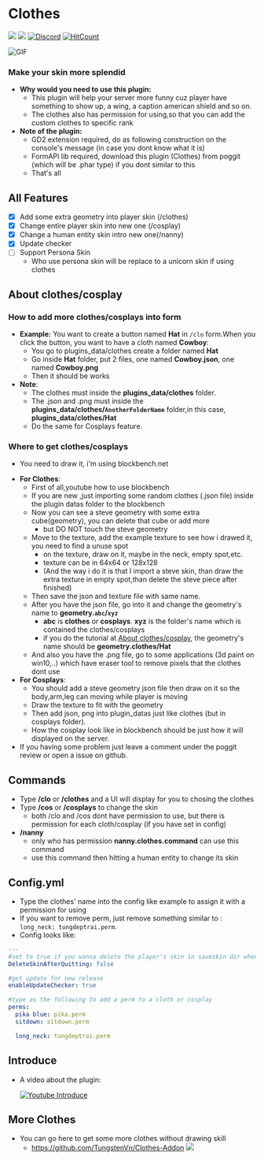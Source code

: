 # Clothes
[![](https://poggit.pmmp.io/shield.state/Clothes)](https://poggit.pmmp.io/p/Clothes)
[![](https://poggit.pmmp.io/shield.dl.total/Clothes)](https://poggit.pmmp.io/p/Clothes)
[![Discord](https://img.shields.io/discord/942248186670641202.svg?label=&logo=discord&logoColor=ffffff&color=7389D8&labelColor=6A7EC2)](https://discord.gg/34PC5u9W)
[![HitCount](http://hits.dwyl.com/tungstenvn/clothes.svg)](http://hits.dwyl.com/tungstenvn/clothes)

![GIF](https://github.com/TungstenVn/TungstenVn_poggit_news/blob/master/ezgif-5-0ce7417bfc97.gif)

### Make your skin more splendid
+ **Why would you need to use this plugin:**
  - This plugin will help your server more funny cuz player have something to show up, a wing, a caption american shield and so on.
  - The clothes also has permission for using,so that you can add the custom clothes to specific rank   
+ **Note of the plugin:**
  - GD2 extension required, do as following construction on the console's message (in case you dont know what it is)
  - FormAPI lib required, download this plugin (Clothes) from poggit (which will be .phar type) if you dont similar to this
  - That's all
## All Features
 - [x] Add some extra geometry into player skin (/clothes)
 - [x] Change entire player skin into new one (/cosplay)
 - [x] Change a human entity skin intro new one(/nanny)
 - [x] Update checker
 - [ ] Support Persona Skin
   - Who use persona skin will be replace to a unicorn skin if using clothes
## About clothes/cosplay
### How to add more clothes/cosplays into form
 + **Example:** You want to create a button named **Hat** in ``/clo`` form.When you click the button, you want to have a cloth named **Cowboy**:
   - You go to plugins_data/clothes create a folder named **Hat**
   - Go inside **Hat** folder, put 2 files, one named **Cowboy.json**, one named **Cowboy.png**
   - Then it should be works
 + **Note**:
   - The clothes must inside the **plugins_data/clothes** folder.
   - The .json and .png must inside the **plugins_data/clothes/``AnotherFolderName``** folder,in this case, **plugins_data/clothes/Hat**
   - Do the same for Cosplays feature.
### Where to get clothes/cosplays
 - You need to draw it, i'm using blockbench.net
 + **For Clothes**:
   - First of all,youtube how to use blockbench
   - If you are new ,just importing some random clothes (.json file) inside the plugin datas folder to the blockbench
   - Now you can see a steve geometry with some extra cube(geometry), you can delete that cube or add more
     - but DO NOT touch the steve geometry
   - Move to the texture, add the example texture to see how i drawed it, you need to find a unuse spot
     - on the texture, draw on it, maybe in the neck, empty spot,etc.
	 - texture can be in 64x64 or 128x128
	 - (And the way i do it is that I import a steve skin, than draw the extra texture in empty spot,than delete the steve piece after finished)
   - Then save the json and texture file with same name.
   - After you have the json file, go into it and change the geometry's name to **geometry.``abc``/``xyz``**
     - **abc** is **clothes** or **cosplays**. **xyz** is the folder's name which is contained the clothes/cosplays
	 - if you do the tutorial at [About clothes/cosplay](#about-clothescosplay), the geometry's name should be **geometry.clothes/Hat**
   - And also you have the .png file, go to some applications (3d paint on win10,..) which have eraser tool to remove pixels that the clothes dont use
 + **For Cosplays**:
   - You should add a steve geometry json file then draw on it so the body,arm,leg can moving while player is moving 
   - Draw the texture to fit with the geometry
   - Then add json, png into plugin_datas just like clothes (but in cosplays folder).
   - How the cosplay look like in blockbench should be just how it will displayed on the server.
 + If you having some problem just leave a comment under the poggit review or open a issue on github. 
## Commands
 + Type **/clo** or **/clothes** and a UI will display for you to chosing the clothes
 + Type **/cos** or **/cosplays** to change the skin
   - both /clo and /cos dont have permission to use, but there is permission for each cloth/cosplay (if you have set in config)
 + **/nanny** 
   - only who has permission **nanny.clothes.command** can use this command
   - use this command then hitting a human entity to change its skin 
## Config.yml
 + Type the clothes' name into the config like example to assign it with a permission for using
 + If you want to remove perm, just remove something similar to : ``long_neck: tungdeptrai.perm``.
 + Config looks like:
```yaml
---
#set to true if you wanna delete the player's skin in saveskin dir when the player left the server
DeleteSkinAfterQuitting: false

#get update for new release
enableUpdateChecker: true

#type as the following to add a perm to a cloth or cosplay
perms:
  pika blue: pika.perm
  sitdown: sitdown.perm

  long_neck: tungdeptrai.perm
```
## Introduce
 + A video about the plugin:
   
   [![Youtube Introduce](https://img.youtube.com/vi/ZGMaG80Wi3g/0.jpg)](https://www.youtube.com/watch?v=ZGMaG80Wi3g)
## More Clothes
- You can go here to get some more clothes without drawing skill
  - https://github.com/TungstenVn/Clothes-Addon
<a align=**center**><img src=**https://i.ibb.co/K7pdzTS/Screenshot-10.png**></a>
